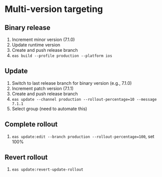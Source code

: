 # Multi-version targeting

## Binary release
1. Increment minor version (7.1.0)
2. Update runtime version
3. Create and push release branch
4. `eas build --profile production --platform ios`

## Update

1. Switch to last release branch for binary version (e.g., 7.1.0)
1. Increment patch version (7.1.1)
2. Create and push release branch
3. `eas update --channel production --rollout-percentage=10 --message 7.1.1`
4. Select group (need to automate this)

## Complete rollout
1. `eas update:edit --branch production --rollout-percentage=100`, set 100%

## Revert rollout 
1. `eas update:revert-update-rollout`